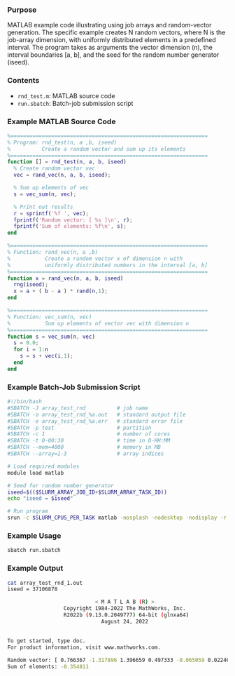 ### Purpose

MATLAB example code illustrating using job arrays and random-vector generation. The specific example creates N random vectors, where N is the job-array dimension, with uniformly distributed elements in a predefined interval. The program takes as arguments the vector dimension (n), the interval boundaries [a, b], and the seed for the random number generator (iseed).

### Contents

* `rnd_test.m`: MATLAB source code
* `run.sbatch`: Batch-job submission script

### Example MATLAB Source Code

```matlab
%===============================================================
% Program: rnd_test(n, a ,b, iseed)
%          Create a random vector and sum up its elements
%===============================================================
function [] = rnd_test(n, a, b, iseed)
  % Create random vector vec
  vec = rand_vec(n, a, b, iseed);

  % Sum up elements of vec
  s = vec_sum(n, vec);

  % Print out results
  r = sprintf('%f ', vec);
  fprintf('Random vector: [ %s ]\n', r);
  fprintf('Sum of elements: %f\n', s);
end

%===============================================================
% Function: rand_vec(n, a ,b)
%           Create a random vector x of dimension n with
%           uniformly distributed numbers in the interval [a, b]
%===============================================================
function x = rand_vec(n, a, b, iseed)
  rng(iseed);
  x = a + ( b - a ) * rand(n,1);
end

%===============================================================
% Function: vec_sum(n, vec)
%           Sum up elements of vector vec with dimension n
%===============================================================
function s = vec_sum(n, vec)
  s = 0.0;
  for i = 1:n
    s = s + vec(i,1);
  end
end
```

### Example Batch-Job Submission Script

```bash
#!/bin/bash
#SBATCH -J array_test_rnd          # job name
#SBATCH -o array_test_rnd_%a.out   # standard output file
#SBATCH -e array_test_rnd_%a.err   # standard error file
#SBATCH -p test                    # partition
#SBATCH -c 1                       # number of cores
#SBATCH -t 0-00:30                 # time in D-HH:MM
#SBATCH --mem=4000                 # memory in MB
#SBATCH --array=1-3                # array indices

# Load required modules
module load matlab

# Seed for random number generator
iseed=$(($SLURM_ARRAY_JOB_ID+$SLURM_ARRAY_TASK_ID))
echo "iseed = $iseed"

# Run program
srun -c $SLURM_CPUS_PER_TASK matlab -nosplash -nodesktop -nodisplay -r "rnd_test(10, -2, 2, $iseed); exit"
```

### Example Usage

```bash
sbatch run.sbatch
```

### Example Output

```bash
cat array_test_rnd_1.out
iseed = 37106878

                            < M A T L A B (R) >
                  Copyright 1984-2022 The MathWorks, Inc.
                  R2022b (9.13.0.2049777) 64-bit (glnxa64)
                              August 24, 2022

 
To get started, type doc.
For product information, visit www.mathworks.com.
 
Random vector: [ 0.766367 -1.317896 1.396659 0.497333 -0.065059 0.022468 -1.903101 0.244747 0.966363 -0.962693  ]
Sum of elements: -0.354811
```

